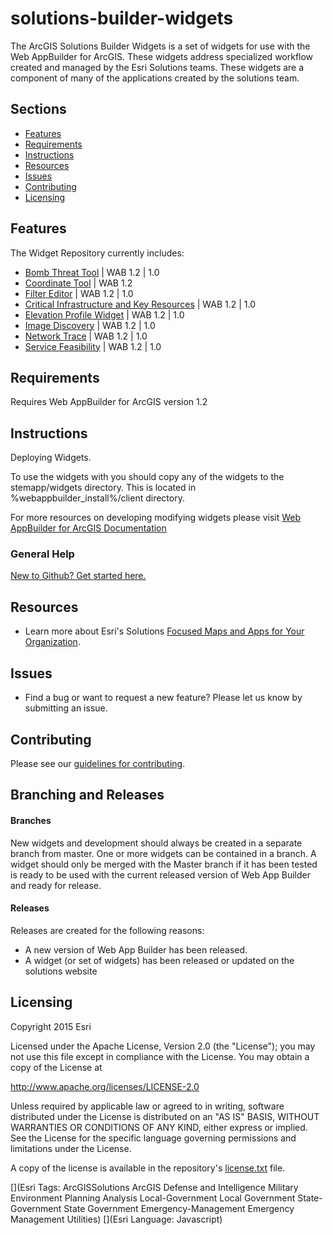 # solutions-builder-widgets
The ArcGIS Solutions Builder Widgets is a set of widgets for use with the Web AppBuilder for ArcGIS. These widgets address specialized workflow created and managed by the Esri Solutions teams. These widgets are a component of many of the applications created by the solutions team.

## Sections

* [Features](#features)
* [Requirements](#requirements)
* [Instructions](#instructions)
* [Resources](#resources)
* [Issues](#issues)
* [Contributing](#contributing)
* [Licensing](#licensing)

## Features
The Widget Repository currently includes:

* [Bomb Threat Tool](./BombThreat/README.md) | WAB 1.2 | 1.0
* [Coordinate Tool](./CoordinateTool/ReadMe.md) | WAB 1.2
* [Filter Editor](./FilterEditor/README.md) | WAB 1.2 | 1.0
* [Critical Infrastructure and Key Resources](./CI_KR_Chart/README.md) | WAB 1.2 | 1.0
* [Elevation Profile Widget](./ElevationProfileTable/README.md) | WAB 1.2 | 1.0
* [Image Discovery](./ImageDiscovery/README.md) | WAB 1.2 | 1.0
* [Network Trace](./NetworkTrace/README.md) | WAB 1.2 | 1.0
* [Service Feasibility](./ServiceFeasibility/README.md) | WAB 1.2 | 1.0

## Requirements
Requires Web AppBuilder for ArcGIS version 1.2

## Instructions
Deploying Widgets.

To use the widgets with you should copy any of the widgets to the stemapp/widgets directory. This is located in %webappbuilder_install%/client directory.

For more resources on developing modifying widgets please visit
[Web AppBuilder for ArcGIS Documentation](http://doc.arcgis.com/en/web-appbuilder/)

### General Help
[New to Github? Get started here.](http://htmlpreview.github.com/?https://github.com/Esri/esri.github.com/blob/master/help/esri-getting-to-know-github.html)


## Resources

* Learn more about Esri's Solutions [Focused Maps and Apps for Your Organization](http://solutions.arcgis.com/).

## Issues

* Find a bug or want to request a new feature?  Please let us know by submitting an issue.

## Contributing

Please see our [guidelines for contributing](http://github.com/Esri/solutions-webappbuilder-widgets/blob/master/CONTRIBUTING.md).

## Branching and Releases

#### Branches ####
New widgets and development should always be created in a separate branch from master. One or more widgets can be contained in a branch. A widget should only be merged with the Master branch if it has been tested is ready to be used with the current released version of Web App Builder and ready for release.
#### Releases ####
Releases are created for the following reasons:
- A new version of Web App Builder has been released.
- A widget (or set of widgets) has been released or updated on the solutions website


## Licensing

Copyright 2015 Esri

Licensed under the Apache License, Version 2.0 (the "License");
you may not use this file except in compliance with the License.
You may obtain a copy of the License at

   http://www.apache.org/licenses/LICENSE-2.0

Unless required by applicable law or agreed to in writing, software
distributed under the License is distributed on an "AS IS" BASIS,
WITHOUT WARRANTIES OR CONDITIONS OF ANY KIND, either express or implied.
See the License for the specific language governing permissions and
limitations under the License.

A copy of the license is available in the repository's
[license.txt](license.txt) file.

[](Esri Tags: ArcGISSolutions ArcGIS Defense and Intelligence Military Environment Planning Analysis Local-Government Local Government State-Government State Government Emergency-Management Emergency Management Utilities)
[](Esri Language: Javascript)
